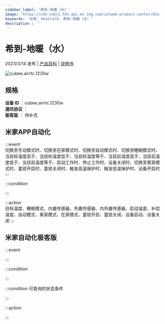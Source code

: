 ```yaml
---
sidebar_label: '希到-地暖（水）'
image: 'https://cdn.cnbj1.fds.api.mi-img.com/iotweb-product-center/83aff0668941fd4a8f2d98d67c0529cb_1669690976229.png?GalaxyAccessKeyId=AKVGLQWBOVIRQ3XLEW&Expires=9223372036854775807&Signature=OQKnQHy5ELphNv/0uDr2wJ1RAy0='
keywords: '米家, Heatcold, 希到-地暖（水）'
description : ''
---
```

# 希到-地暖（水）

2023/3/14 发布 | [产品百科](https://home.mi.com/webapp/content/baike/product/index.html?model=cubee.airrtc.1230w/) | [说明书](https://home.mi.com/views/introduction.html?model=cubee.airrtc.1230w&region=cn)

![cubee.airrtc.1230w](https://cdn.cnbj1.fds.api.mi-img.com/iotweb-product-center/83aff0668941fd4a8f2d98d67c0529cb_1669690976229.png?GalaxyAccessKeyId=AKVGLQWBOVIRQ3XLEW&Expires=9223372036854775807&Signature=OQKnQHy5ELphNv/0uDr2wJ1RAy0=)

## 规格  
> 
**设备 ID** ：cubee.airrtc.1230w  
**通讯协议** ：  
**极客版**  ： 待补充 


## 米家APP自动化  

:::event  
切换至手动模式时、切换至在家模式时、切换至自动模式时、切换至睡眠模式时、当目标温度高于、当目标温度低于、当目标温度等于、当目前温度高于、当目前温度低于、当目前温度等于、启动工作时、停止工作时、设备关闭时、切换至离家模式时、童锁开启时、童锁关闭时、触发高温保护时、触发低温保护时、设备开启时
:::

:::condition  

:::

:::action   
目标温度、睡眠模式、内置传感器、外置传感器、内外置传感器、启动温差、补偿温度、自动模式、离家模式、在家模式、童锁开启、童锁关闭、设备启动、设备关闭
:::

## 米家自动化极客版  

:::event  

:::

:::condition  

:::

:::condition 可查询的状态条件  

:::

:::action  

:::

        

